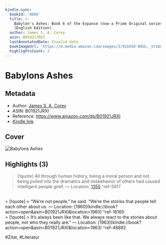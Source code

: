 ```yaml
---
kindle-sync:
  bookId: '8866'
  title: >-
    Babylon's Ashes: Book 6 of the Expanse (now a Prime Original series)
    (English Edition)
  author: James S. A. Corey
  asin: B01921JRXI
  lastAnnotatedDate: Invalid date
  bookImageUrl: 'https://m.media-amazon.com/images/I/91GXS0-8OUL._SY160.jpg'
  highlightsCount: 3
---
```

# Babylons Ashes
## Metadata
* Author: [James S. A. Corey](<https://www.goodreads.com/search?q=James S. A. Corey>)
* ASIN: B01921JRXI
* Reference: https://www.amazon.com/dp/B01921JRXI
* [Kindle link](kindle://book?action=open&asin=B01921JRXI)

## Cover
![Babylons Ashes](https://m.media-amazon.com/images/I/91GXS0-8OUL._SY160.jpg)

## Highlights (3)

> [!quote]
> All through human history, being a moral person and not being pulled into the dramatics and misbehavior of others had caused intelligent people grief. — Location: [1355](kindle://book?action=open&asin=B01921JRXI&location=1355) ^ref-5817

<br>
> [!quote]
> “We’re not people,” he said. “We’re the stories that people tell each other about us. — Location: [1960](kindle://book?action=open&asin=B01921JRXI&location=1960) ^ref-18160

<br>
> [!quote]
> It’s always been like that. We always react to the stories about people, not who they really are.” — Location: [1963](kindle://book?action=open&asin=B01921JRXI&location=1963) ^ref-48892

<br>

#Zitat, #Literatur
